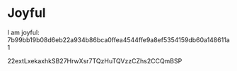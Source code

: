# Joyful

I am joyful: 7b99bb19b08d6eb22a934b86bca0ffea4544ffe9a8ef5354159db60a148611a1


22extLxekaxhkSB27HrwXsr7TQzHuTQVzzCZhs2CCQmBSP